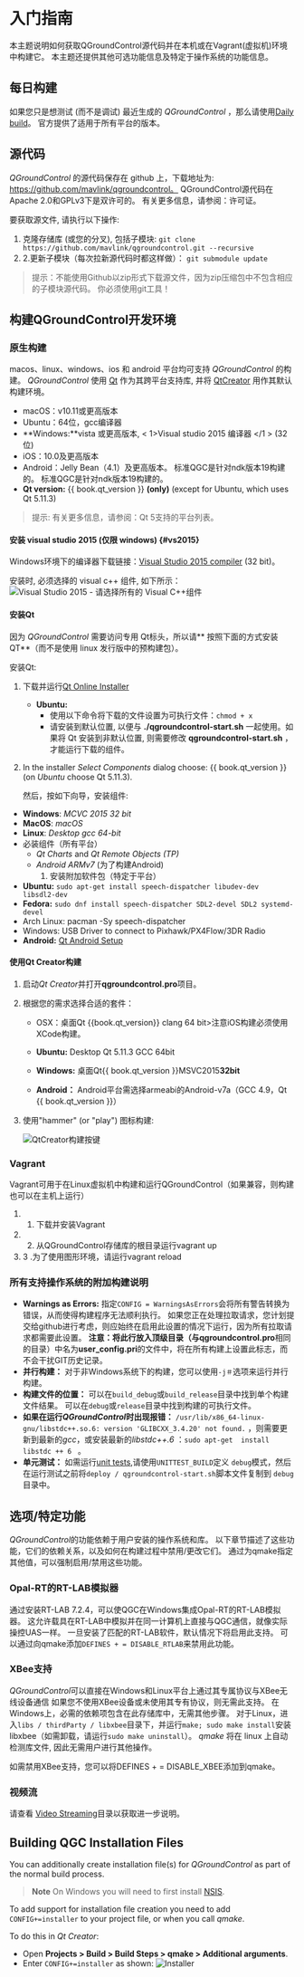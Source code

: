 # 入门指南

本主题说明如何获取QGroundControl源代码并在本机或在Vagrant(虚拟机)环境中构建它。 本主题还提供其他可选功能信息及特定于操作系统的功能信息。

## 每日构建

如果您只是想测试 (而不是调试) 最近生成的 *QGroundControl* ，那么请使用[Daily build](https://docs.qgroundcontrol.com/en/releases/daily_builds.html)。 官方提供了适用于所有平台的版本。

## 源代码 

*QGroundControl* 的源代码保存在 github 上，下载地址为: https://github.com/mavlink/qgroundcontrol。 QGroundControl源代码在Apache 2.0和GPLv3下是双许可的。 有关更多信息，请参阅：许可证。

要获取源文件, 请执行以下操作:

1. 克隆存储库 (或您的分叉), 包括子模块: ```git clone https://github.com/mavlink/qgroundcontrol.git --recursive```
2. 2.更新子模块（每次拉新源代码时都这样做）： ```git submodule update```

> 提示：不能使用Github以zip形式下载源文件，因为zip压缩包中不包含相应的子模块源代码。 你必须使用git工具！

## 构建QGroundControl开发环境

### 原生构建

macos、linux、windows、ios 和 android 平台均可支持 *QGroundControl* 的构建。 *QGroundControl* 使用 [Qt](http://www.qt.io) 作为其跨平台支持库, 并将 [QtCreator](http://doc.qt.io/qtcreator/index.html) 用作其默认构建环境。

- macOS：v10.11或更高版本
- Ubuntu：64位，gcc编译器
- **Windows:**vista 或更高版本, < 1>Visual studio 2015 编译器 </1 > (32位)
- iOS：10.0及更高版本
- Android：Jelly Bean（4.1）及更高版本。 标准QGC是针对ndk版本19构建的。 标准QGC是针对ndk版本19构建的。
- **Qt version:** {{ book.qt_version }} **(only)** (except for Ubuntu, which uses Qt 5.11.3) <!-- NOTE {{ book.qt_version }} is set in the variables section of gitbook file https://github.com/mavlink/qgc-dev-guide/blob/master/book.json -->

> 提示: 有关更多信息，请参阅：Qt 5支持的平台列表。

#### 安装 visual studio 2015 (仅限 windows) {#vs2015}

Windows环境下的编译器下载链接：[Visual Studio 2015 compiler](https://visualstudio.microsoft.com/vs/older-downloads/) (32 bit)。

安装时, 必须选择的 visual c++ 组件, 如下所示： ![Visual Studio 2015 - 请选择所有的 Visual C++组件](../../assets/getting_started/vs_2015_select_features.png)

#### 安装Qt

因为 *QGroundControl* 需要访问专用 Qt标头，所以请** 按照下面的方式安装 QT**（而不是使用 linux 发行版中的预构建包）。

安装Qt:

1. 下载并运行[Qt Online Installer](http://www.qt.io/download-open-source) 
    - **Ubuntu:** 
        - 使用以下命令将下载的文件设置为可执行文件：`chmod + x` 
        - 请安装到默认位置, 以便与 **./qgroundcontrol-start.sh** 一起使用。如果将 Qt 安装到非默认位置, 则需要修改 **qgroundcontrol-start.sh** ，才能运行下载的组件。

2. In the installer *Select Components* dialog choose: {{ book.qt_version }} (on *Ubuntu* choose Qt 5.11.3).
    
    然后，按如下向导，安装组件:

- **Windows**: *MCVC 2015 32 bit*
- **MacOS**: *macOS*
- **Linux**: *Desktop gcc 64-bit*
- 必装组件（所有平台） 
    - *Qt Charts* and *Qt Remote Objects (TP)*
    - *Android ARMv7* (为了构建Android) 
        1. 安装附加软件包（特定于平台）
- **Ubuntu:** `sudo apt-get install speech-dispatcher libudev-dev libsdl2-dev`
- **Fedora:** `sudo dnf install speech-dispatcher SDL2-devel SDL2 systemd-devel`
- Arch Linux: pacman -Sy speech-dispatcher
- Windows: USB Driver to connect to Pixhawk/PX4Flow/3DR Radio
- **Android:** [Qt Android Setup](http://doc.qt.io/qt-5/androidgs.html)

#### 使用Qt Creator构建

1. 启动*Qt Creator*并打开**qgroundcontrol.pro**项目。
2. 根据您的需求选择合适的套件： 
    - OSX：桌面Qt {{book.qt_version}} clang 64 bit>注意iOS构建必须使用XCode构建。
    - **Ubuntu:** Desktop Qt 5.11.3 <!-- {{ book.qt_version }} --> GCC 64bit
    
    - **Windows:** 桌面Qt{{ book.qt_version }}MSVC2015**32bit**
    - **Android：** Android平台需选择armeabi的Android-v7a（GCC 4.9，Qt {{ book.qt_version }}）

3. 使用"hammer" (or "play") 图标构建:
    
    ![QtCreator构建按键](../../assets/getting_started/qt_creator_build_qgc.png)

### Vagrant

Vagrant可用于在Linux虚拟机中构建和运行QGroundControl（如果兼容，则构建也可以在主机上运行）

1. 1. 下载并安装Vagrant
2. 2. 从QGroundControl存储库的根目录运行vagrant up
3. 3 .为了使用图形环境，请运行vagrant reload

### 所有支持操作系统的附加构建说明

- **Warnings as Errors:** 指定`CONFIG = WarningsAsErrors`会将所有警告转换为错误，从而使得构建程序无法顺利执行。 如果您正在处理拉取请求，您计划提交给github进行考虑，则应始终在启用此设置的情况下运行，因为所有拉取请求都需要此设置。 **注意：**将此行放入顶级目录（与**qgroundcontrol.pro**相同的目录）中名为**user_config.pri**的文件中，将在所有构建上设置此标志，而不会干扰GIT历史记录。
- **并行构建：** 对于非Windows系统下的构建，您可以使用`-j＃`选项来运行并行构建。
- **构建文件的位置：** 可以在`build_debug`或`build_release`目录中找到单个构建文件结果。 可以在`debug`或`release`目录中找到构建的可执行文件。
- **如果在运行*QGroundControl*时出现报错：** `/usr/lib/x86_64-linux-gnu/libstdc++.so.6: version 'GLIBCXX_3.4.20' not found.` ，则需要更新到最新的*gcc*，或安装最新的*libstdc++.6* ：`sudo apt-get  install  libstdc ++ 6 ` 。
- **单元测试：** 如需运行[unit tests](../contribute/unit_tests.md),请使用`UNITTEST_BUILD`定义 `debug`模式，然后在运行测试之前将`deploy / qgroundcontrol-start.sh`脚本文件复制到 `debug`目录中。

## 选项/特定功能

*QGroundControl*的功能依赖于用户安装的操作系统和库。 以下章节描述了这些功能，它们的依赖关系，以及如何在构建过程中禁用/更改它们。 通过为qmake指定其他值，可以强制启用/禁用这些功能。

### Opal-RT的RT-LAB模拟器

通过安装RT-LAB 7.2.4，可以使QGC在Windows集成Opal-RT的RT-LAB模拟器。 这允许载具在RT-LAB中模拟并在同一计算机上直接与QGC通信，就像实际操控UAS一样。 一旦安装了匹配的RT-LAB软件，默认情况下将启用此支持。 可以通过向qmake添加`DEFINES + = DISABLE_RTLAB`来禁用此功能。

### XBee支持

*QGroundControl*可以直接在Windows和Linux平台上通过其专属协议与XBee无线设备通信 如果您不使用XBee设备或未使用其专有协议，则无需此支持。 在Windows上，必需的依赖项包含在此存储库中，无需其他步骤。 对于Linux，进入`libs / thirdParty / libxbee`目录下，并运行`make; sudo make install`安装libxbee（如需卸载，请运行`sudo make uninstall`）。 *qmake* 将在 linux 上自动检测库文件, 因此无需用户进行其他操作。

如需禁用XBee支持，您可以将DEFINES + = DISABLE_XBEE添加到qmake。

### 视频流 

请查看 [Video Streaming](https://github.com/mavlink/qgroundcontrol/tree/master/src/VideoStreaming)目录以获取进一步说明。

## Building QGC Installation Files

You can additionally create installation file(s) for *QGroundControl* as part of the normal build process.

> **Note** On Windows you will need to first install [NSIS](https://sourceforge.net/projects/nsis/).

To add support for installation file creation you need to add `CONFIG+=installer` to your project file, or when you call *qmake*.

To do this in *Qt Creator*:

- Open **Projects > Build > Build Steps > qmake > Additional arguments**.
- Enter `CONFIG+=installer` as shown: ![Installer](../../assets/getting_started/qt_project_installer.png)